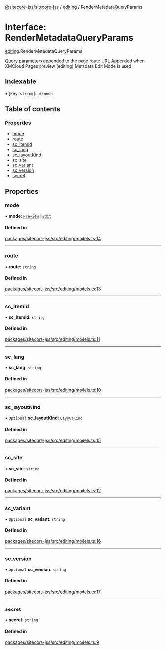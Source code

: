 [@sitecore-jss/sitecore-jss](../README.md) / [editing](../modules/editing.md) / RenderMetadataQueryParams

# Interface: RenderMetadataQueryParams

[editing](../modules/editing.md).RenderMetadataQueryParams

Query parameters appended to the page route URL
Appended when XMCloud Pages preview (editing) Metadata Edit Mode is used

## Indexable

▪ [key: `string`]: `unknown`

## Table of contents

### Properties

- [mode](editing.RenderMetadataQueryParams.md#mode)
- [route](editing.RenderMetadataQueryParams.md#route)
- [sc\_itemid](editing.RenderMetadataQueryParams.md#sc_itemid)
- [sc\_lang](editing.RenderMetadataQueryParams.md#sc_lang)
- [sc\_layoutKind](editing.RenderMetadataQueryParams.md#sc_layoutkind)
- [sc\_site](editing.RenderMetadataQueryParams.md#sc_site)
- [sc\_variant](editing.RenderMetadataQueryParams.md#sc_variant)
- [sc\_version](editing.RenderMetadataQueryParams.md#sc_version)
- [secret](editing.RenderMetadataQueryParams.md#secret)

## Properties

### mode

• **mode**: [`Preview`](../enums/layout.LayoutServicePageState.md#preview) \| [`Edit`](../enums/layout.LayoutServicePageState.md#edit)

#### Defined in

[packages/sitecore-jss/src/editing/models.ts:14](https://github.com/Sitecore/jss/blob/577f1eaa2/packages/sitecore-jss/src/editing/models.ts#L14)

___

### route

• **route**: `string`

#### Defined in

[packages/sitecore-jss/src/editing/models.ts:13](https://github.com/Sitecore/jss/blob/577f1eaa2/packages/sitecore-jss/src/editing/models.ts#L13)

___

### sc\_itemid

• **sc\_itemid**: `string`

#### Defined in

[packages/sitecore-jss/src/editing/models.ts:11](https://github.com/Sitecore/jss/blob/577f1eaa2/packages/sitecore-jss/src/editing/models.ts#L11)

___

### sc\_lang

• **sc\_lang**: `string`

#### Defined in

[packages/sitecore-jss/src/editing/models.ts:10](https://github.com/Sitecore/jss/blob/577f1eaa2/packages/sitecore-jss/src/editing/models.ts#L10)

___

### sc\_layoutKind

• `Optional` **sc\_layoutKind**: [`LayoutKind`](../enums/editing.LayoutKind.md)

#### Defined in

[packages/sitecore-jss/src/editing/models.ts:15](https://github.com/Sitecore/jss/blob/577f1eaa2/packages/sitecore-jss/src/editing/models.ts#L15)

___

### sc\_site

• **sc\_site**: `string`

#### Defined in

[packages/sitecore-jss/src/editing/models.ts:12](https://github.com/Sitecore/jss/blob/577f1eaa2/packages/sitecore-jss/src/editing/models.ts#L12)

___

### sc\_variant

• `Optional` **sc\_variant**: `string`

#### Defined in

[packages/sitecore-jss/src/editing/models.ts:16](https://github.com/Sitecore/jss/blob/577f1eaa2/packages/sitecore-jss/src/editing/models.ts#L16)

___

### sc\_version

• `Optional` **sc\_version**: `string`

#### Defined in

[packages/sitecore-jss/src/editing/models.ts:17](https://github.com/Sitecore/jss/blob/577f1eaa2/packages/sitecore-jss/src/editing/models.ts#L17)

___

### secret

• **secret**: `string`

#### Defined in

[packages/sitecore-jss/src/editing/models.ts:9](https://github.com/Sitecore/jss/blob/577f1eaa2/packages/sitecore-jss/src/editing/models.ts#L9)
